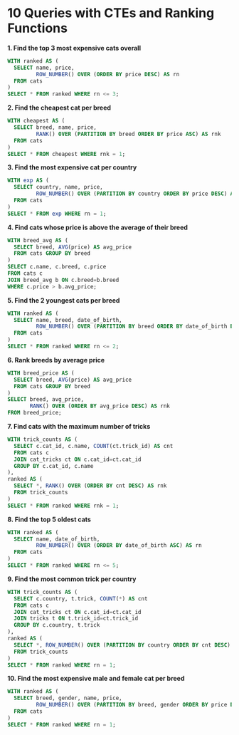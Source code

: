 # 10 Queries with CTEs and Ranking Functions

**1. Find the top 3 most expensive cats overall**
```sql
WITH ranked AS (
  SELECT name, price,
         ROW_NUMBER() OVER (ORDER BY price DESC) AS rn
  FROM cats
)
SELECT * FROM ranked WHERE rn <= 3;
```

**2. Find the cheapest cat per breed**
```sql
WITH cheapest AS (
  SELECT breed, name, price,
         RANK() OVER (PARTITION BY breed ORDER BY price ASC) AS rnk
  FROM cats
)
SELECT * FROM cheapest WHERE rnk = 1;
```

**3. Find the most expensive cat per country**
```sql
WITH exp AS (
  SELECT country, name, price,
         ROW_NUMBER() OVER (PARTITION BY country ORDER BY price DESC) AS rn
  FROM cats
)
SELECT * FROM exp WHERE rn = 1;
```

**4. Find cats whose price is above the average of their breed**
```sql
WITH breed_avg AS (
  SELECT breed, AVG(price) AS avg_price
  FROM cats GROUP BY breed
)
SELECT c.name, c.breed, c.price
FROM cats c
JOIN breed_avg b ON c.breed=b.breed
WHERE c.price > b.avg_price;
```

**5. Find the 2 youngest cats per breed**
```sql
WITH ranked AS (
  SELECT name, breed, date_of_birth,
         ROW_NUMBER() OVER (PARTITION BY breed ORDER BY date_of_birth DESC) AS rn
  FROM cats
)
SELECT * FROM ranked WHERE rn <= 2;
```

**6. Rank breeds by average price**
```sql
WITH breed_price AS (
  SELECT breed, AVG(price) AS avg_price
  FROM cats GROUP BY breed
)
SELECT breed, avg_price,
       RANK() OVER (ORDER BY avg_price DESC) AS rnk
FROM breed_price;
```

**7. Find cats with the maximum number of tricks**
```sql
WITH trick_counts AS (
  SELECT c.cat_id, c.name, COUNT(ct.trick_id) AS cnt
  FROM cats c
  JOIN cat_tricks ct ON c.cat_id=ct.cat_id
  GROUP BY c.cat_id, c.name
),
ranked AS (
  SELECT *, RANK() OVER (ORDER BY cnt DESC) AS rnk
  FROM trick_counts
)
SELECT * FROM ranked WHERE rnk = 1;
```

**8. Find the top 5 oldest cats**
```sql
WITH ranked AS (
  SELECT name, date_of_birth,
         ROW_NUMBER() OVER (ORDER BY date_of_birth ASC) AS rn
  FROM cats
)
SELECT * FROM ranked WHERE rn <= 5;
```

**9. Find the most common trick per country**
```sql
WITH trick_counts AS (
  SELECT c.country, t.trick, COUNT(*) AS cnt
  FROM cats c
  JOIN cat_tricks ct ON c.cat_id=ct.cat_id
  JOIN tricks t ON t.trick_id=ct.trick_id
  GROUP BY c.country, t.trick
),
ranked AS (
  SELECT *, ROW_NUMBER() OVER (PARTITION BY country ORDER BY cnt DESC) AS rn
  FROM trick_counts
)
SELECT * FROM ranked WHERE rn = 1;
```

**10. Find the most expensive male and female cat per breed**
```sql
WITH ranked AS (
  SELECT breed, gender, name, price,
         ROW_NUMBER() OVER (PARTITION BY breed, gender ORDER BY price DESC) AS rn
  FROM cats
)
SELECT * FROM ranked WHERE rn = 1;
```

